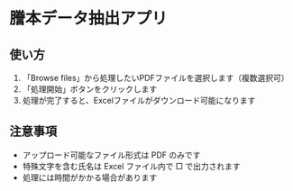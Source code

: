 # 謄本データ抽出アプリ

## 使い方

1. 「Browse files」から処理したいPDFファイルを選択します（複数選択可）
2. 「処理開始」ボタンをクリックします
3. 処理が完了すると、Excelファイルがダウンロード可能になります

## 注意事項

* アップロード可能なファイル形式は PDF のみです
* 特殊文字を含む氏名は Excel ファイル内で □ で出力されます
* 処理には時間がかかる場合があります
